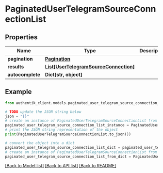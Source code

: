# PaginatedUserTelegramSourceConnectionList


## Properties

Name | Type | Description | Notes
------------ | ------------- | ------------- | -------------
**pagination** | [**Pagination**](Pagination.md) |  | 
**results** | [**List[UserTelegramSourceConnection]**](UserTelegramSourceConnection.md) |  | 
**autocomplete** | **Dict[str, object]** |  | 

## Example

```python
from authentik_client.models.paginated_user_telegram_source_connection_list import PaginatedUserTelegramSourceConnectionList

# TODO update the JSON string below
json = "{}"
# create an instance of PaginatedUserTelegramSourceConnectionList from a JSON string
paginated_user_telegram_source_connection_list_instance = PaginatedUserTelegramSourceConnectionList.from_json(json)
# print the JSON string representation of the object
print(PaginatedUserTelegramSourceConnectionList.to_json())

# convert the object into a dict
paginated_user_telegram_source_connection_list_dict = paginated_user_telegram_source_connection_list_instance.to_dict()
# create an instance of PaginatedUserTelegramSourceConnectionList from a dict
paginated_user_telegram_source_connection_list_from_dict = PaginatedUserTelegramSourceConnectionList.from_dict(paginated_user_telegram_source_connection_list_dict)
```
[[Back to Model list]](../README.md#documentation-for-models) [[Back to API list]](../README.md#documentation-for-api-endpoints) [[Back to README]](../README.md)


